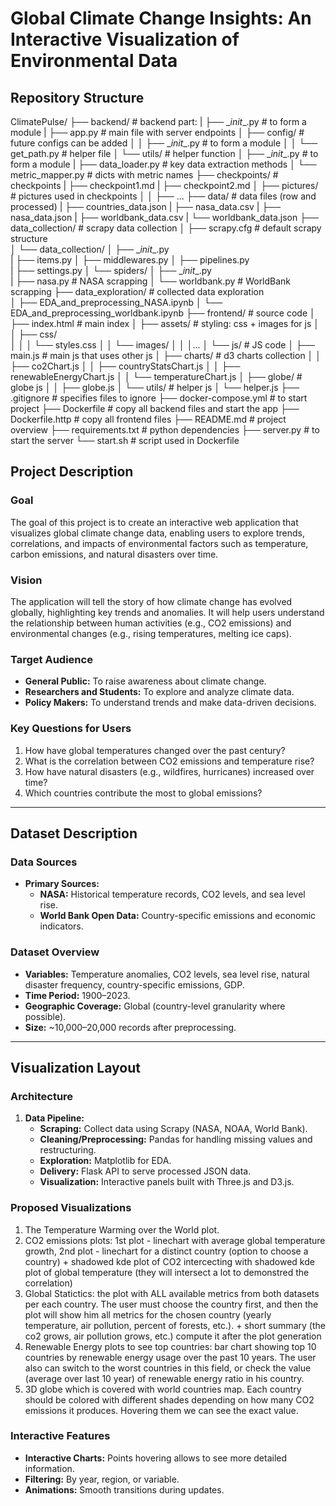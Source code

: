 # Global Climate Change Insights: An Interactive Visualization of Environmental Data

## Repository Structure

ClimatePulse/
├── backend/                         # backend part:
|   ├── \__init__.py                 # to form a module
|   ├── app.py                       # main file with server endpoints
│   ├── config/                      # future configs can be added
│   │   ├── \__init__.py             # to form a module
│   │   └── get_path.py              # helper file
│   └── utils/                       # helper function
│       ├── \__init__.py             # to form a module
|       ├── data_loader.py           # key data extraction methods
│       └── metric_mapper.py         # dicts with metric names
├── checkpoints/                     # checkpoints
|   ├── checkpoint1.md
|   ├── checkpoint2.md 
│   ├── pictures/                    # pictures used in checkpoints
│   │   ├── ...
├── data/                            # data files (row and processed)
|   ├── countries_data.json
|   ├── nasa_data.csv 
|   ├── nasa_data.json
|   ├── worldbank_data.csv
|   └── worldbank_data.json
├── data_collection/                 # scrapy data collection
│   ├── scrapy.cfg                   # default scrapy structure    
│   └── data_collection/ 
│       ├── \__init__.py            
|       ├── items.py
│       ├── middlewares.py
│       ├── pipelines.py            
|       ├── settings.py
│       └── spiders/
│            ├── \__init__.py            
|            ├── nasa.py              # NASA scrapping
│            └── worldbank.py         # WorldBank scrapping
├── data_exploration/                 # collected data exploration                  
│   ├── EDA_and_preprocessing_NASA.ipynb 
│   └── EDA_and_preprocessing_worldbank.ipynb 
├── frontend/                         # source code
│   ├── index.html                    # main index
│   ├── assets/                       # styling: css + images for js
│   │   ├── css/                      
│   │   │    └── styles.css
│   │   └── images/
│   │         │...
│   └── js/                           # JS code
│       ├── main.js                   # main js that uses other js
│       ├── charts/                   # d3 charts collection
│       │     ├── co2Chart.js
│       │     ├── countryStatsChart.js
│       │     ├── renewableEnergyChart.js
│       │     └── temperatureChart.js
│       ├── globe/                    # globe js
│       │     ├── globe.js
│       └── utils/                    # helper js
│             └── helper.js
├── .gitignore                        # specifies files to ignore
├── docker-compose.yml                # to start project
├── Dockerfile                        # copy all backend files and start the app
├── Dockerfile.http                   # copy all frontend files
├── README.md                         # project overview
├── requirements.txt                  # python dependencies
├── server.py                         # to start the server
└── start.sh                          # script used in Dockerfile


## Project Description

### Goal  
The goal of this project is to create an interactive web application that visualizes global climate change data, enabling users to explore trends, correlations, and impacts of environmental factors such as temperature, carbon emissions, and natural disasters over time.

### Vision  
The application will tell the story of how climate change has evolved globally, highlighting key trends and anomalies. It will help users understand the relationship between human activities (e.g., CO2 emissions) and environmental changes (e.g., rising temperatures, melting ice caps).

### Target Audience  
- **General Public:** To raise awareness about climate change.  
- **Researchers and Students:** To explore and analyze climate data.  
- **Policy Makers:** To understand trends and make data-driven decisions.  

### Key Questions for Users  
1. How have global temperatures changed over the past century?  
2. What is the correlation between CO2 emissions and temperature rise?  
3. How have natural disasters (e.g., wildfires, hurricanes) increased over time?  
4. Which countries contribute the most to global emissions?  

---

## Dataset Description

### Data Sources  
- **Primary Sources:**  
  - **NASA:** Historical temperature records, CO2 levels, and sea level rise.  
  - **World Bank Open Data:** Country-specific emissions and economic indicators.  

### Dataset Overview  
- **Variables:** Temperature anomalies, CO2 levels, sea level rise, natural disaster frequency, country-specific emissions, GDP.  
- **Time Period:** 1900–2023.  
- **Geographic Coverage:** Global (country-level granularity where possible).  
- **Size:** ~10,000–20,000 records after preprocessing.  

---

## Visualization Layout

### Architecture  
1. **Data Pipeline:**  
   - **Scraping:** Collect data using Scrapy (NASA, NOAA, World Bank).  
   - **Cleaning/Preprocessing:** Pandas for handling missing values and restructuring.  
   - **Exploration:** Matplotlib for EDA.  
   - **Delivery:** Flask API to serve processed JSON data.  
   - **Visualization:** Interactive panels built with Three.js and D3.js.  

### Proposed Visualizations  

1. The Temperature Warming over the World plot.
2. CO2 emissions plots: 1st plot - linechart with average global temperature growth, 2nd plot - linechart for a distinct country (option to choose a country) + shadowed kde plot of CO2 intercecting with shadowed kde plot of global temperature (they will intersect a lot to demonstred the correlation) 
3. Global Statictics: the plot with ALL available metrics from both datasets per each country. The user must choose the country first, and then the plot will show him all metrics for the chosen country (yearly temperature, air pollution, percent of forests, etc.). + short summary (the co2 grows, air pollution grows, etc.) compute it after the plot generation
4. Renewable Energy plots to see top countries: bar chart showing top 10 countries by renewable energy usage over the past 10 years. The user also can switch to the worst countries in this field, or check the value (average over last 10 year) of renewable energy ratio in his country.
5. 3D globe which is covered with world countries map. Each country should be colored with different shades depending on how many CO2 emissions it produces. Hovering them we can see the exact value.

### Interactive Features  
- **Interactive Charts:** Points hovering allows to see more detailed information.
- **Filtering:** By year, region, or variable.  
- **Animations:** Smooth transitions during updates.  
